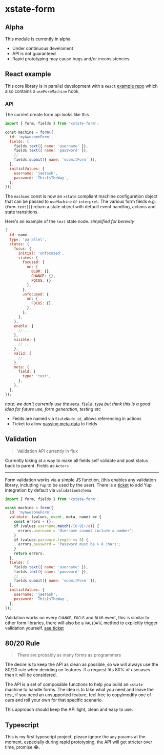 # xstate-form

## Alpha

This module is currently in alpha

- Under continuous develoment
- API is not guaranteed
- Rapid prototyping may cause bugs and/or inconsistencies

## React example

This core library is in parallel development with a `React` [example repo](https://github.com/jaetask/example-forms) which also contains a `useFormMachine` hook.

### API

The current create form api looks like this

```js
import { form, fields } from 'xstate-form';

const machine = form({
  id: 'myAwesomeForm',
  fields: [
    fields.text({ name: 'username' }),
    fields.text({ name: 'password' }),
    // ...
    fields.submit({ name: 'submitForm' }),
  ],
  initialValues: {
    username: 'jaetask',
    password: 'ThisIsTheWay',
  },
});
```

The `machine` const is now an `xstate` compliant machine configuration object that can be passed to `useMachine` or `interpret`. The various form fields e.g. (`form.text()`) return a state object with default event handling, actions and state transitions.

Here's an example of the `text` state node.
_simplified for berevity_

```js
{
  id: name,
  type: 'parallel',
  states: {
    focus: {
      initial: 'unfocused',
      states: {
        focused: {
          on: {
            BLUR: {},
            CHANGE: {},
            FOCUS: {},
          },
        },
        unfocused: {
          on: {
            FOCUS: {},
          },
        },
      },
    },
    enable: {
      // ...
    },
    visible: {
      // ...
    },
    valid: {
      // ...
    },
    meta: {
      field: {
        type: 'text',
      },
    },
  },
});
```

_note: we don't currently use the `meta.field.type` but think this is a good idea for future use, form generation, testing etc_

- Fields are named via `StateNode.id`, allows referencing in actions
- Ticket to allow [passing meta data](https://github.com/jaetask/xstate-form/projects/1#card-52969608) to fields

## Validation

> Validation API currently in flux

Currently loking at a way to make all fields self validate and post status back to parent. Fields as `Actors`

---

Form validation works via a simple JS function, (this enables any validation library, including `Yup` to be used by the user). There is a [ticket](https://github.com/jaetask/xstate-form/projects/1#card-52968847) to add Yup integration by default via `validationSchema`

```js
import { form, fields } from 'xstate-form';

const machine = form({
  id: 'myAwesomeForm',
  validate: (values, event, meta, name) => {
    const errors = {};
    if (values.username.match(/[0-9]+/g)) {
      errors.username = 'Username cannot include a number';
    }
    if (values.password.length <= 8) {
      errors.password = 'Password must be > 8 chars';
    }
    return errors;
  },
  fields: [
    fields.text({ name: 'username' }),
    fields.text({ name: 'password' }),
    // ...
    fields.submit({ name: 'submitForm' }),
  ],
  initialValues: {
    username: 'jaetask',
    password: 'ThisIsTheWay',
  },
});
```

Validation works on every `CHANGE`, `FOCUS` and `BLUR` event, this is similar to other form libraries, there will also be a `VALIDATE` method to explicitly trigger validation yourself. [see ticket](https://github.com/jaetask/xstate-form/projects/1#card-52969369)

## 80/20 Rule

> There are probably as many forms as programmers

The desire is to keep the API as clean as possible, so we will always use the 80/20 rule when deciding on features. If a request fits 80% of usecases then it will be considered.

The API is a set of composable functions to help you build an `xstate` machine to handle forms. The idea is to take what you need and leave the rest, if you need an unsupported feature, feel free to copy/modify one of ours and roll your own for that specific scenario.

This approach should keep the API light, clean and easy to use.

## Typescript

This is my first typescript project, please ignore the `any` params at the moment, especially during rapid prototyping, the API will get stricter over time, promise 😂.
